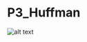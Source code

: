# P3_Huffman

![alt text](https://2.bp.blogspot.com/-CRMJe0Uu1To/UWa967WOqhI/AAAAAAAADGk/Oihk1K9HBuY/s1600/huffman-example.png)
